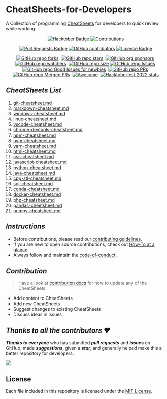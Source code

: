 # CheatSheets-for-Developers

A Collection of programming [CheatSheets](./CheatSheets/) for developers to quick review while working.

<div align="center">

<img src="https://img.shields.io/badge/hacktoberfest-2022-blueviolet" alt="Hacktober Badge"/>
<a href="https://github.com/ossamamehmood" ><img src="https://img.shields.io/badge/Contributions-welcome-orangered.svg?style=flat&logo=git" alt="Contributions" /></a>

<a href="https://github.com/crescentpartha/CheatSheets-for-Developers/pulls"><img src="https://img.shields.io/github/issues-pr/crescentpartha/CheatSheets-for-Developers" alt="Pull Requests Badge"/></a>
<a href="https://github.com/crescentpartha/CheatSheets-for-Developers/graphs/contributors"><img alt="GitHub contributors" src="https://img.shields.io/github/contributors/crescentpartha/CheatSheets-for-Developers?color=2b9348&style=flat&logo=github"></a>
<a href="https://github.com/crescentpartha/CheatSheets-for-Developers/blob/main/LICENSE"><img src="https://img.shields.io/github/license/crescentpartha/CheatSheets-for-Developers?color=2b9348" alt="License Badge"/></a>

</div>

<div align="center" markdown="1">

[![GitHub repo forks](https://img.shields.io/github/forks/crescentpartha/CheatSheets-for-Developers?style=flat&logo=github&logoColor=whitesmoke&label=Forks)](https://github.com/crescentpartha/CheatSheets-for-Developers/network)&#160;
[![GitHub repo stars](https://img.shields.io/github/stars/crescentpartha/CheatSheets-for-Developers?style=flat&logo=github&logoColor=whitesmoke&label=Stars)](https://github.com/crescentpartha/CheatSheets-for-Developers/stargazers)&#160;
[![GitHub org sponsors](https://img.shields.io/github/sponsors/crescentpartha?style=flat&logo=github&logoColor=whitesmoke&label=Sponsors)](https://github.com/sponsors/crescentpartha)&#160;
[![GitHub repo watchers](https://img.shields.io/github/watchers/crescentpartha/CheatSheets-for-Developers?style=flat&logo=github&logoColor=whitesmoke&label=Watchers)](https://github.com/crescentpartha/CheatSheets-for-Developers/watchers)&#160;
[![GitHub repo size](https://img.shields.io/github/repo-size/crescentpartha/CheatSheets-for-Developers?style=flat&logo=github&logoColor=whitesmoke&label=Repo%20Size)](https://github.com/crescentpartha/CheatSheets-for-Developers/archive/refs/heads/main.zip)
[![GitHub repo Issues](https://img.shields.io/github/issues/crescentpartha/CheatSheets-for-Developers?style=flat&logo=github&logoColor=red&label=Issues)](https://github.com/crescentpartha/CheatSheets-for-Developers/issues)&#160;
[![GitHub repo Good Issues for newbies](https://img.shields.io/github/issues/crescentpartha/CheatSheets-for-Developers/good%20first%20issue?style=flat&logo=github&logoColor=green&label=Good%20First%20issues)](https://github.com/crescentpartha/CheatSheets-for-Developers/issues?q=is%3Aopen+is%3Aissue+label%3A%22good+first+issue%22)&#160;
[![GitHub repo PRs](https://img.shields.io/github/issues-pr/crescentpartha/CheatSheets-for-Developers?style=flat&logo=github&logoColor=orange&label=PRs)](https://github.com/crescentpartha/CheatSheets-for-Developers/pulls)&#160;
[![GitHub repo Merged PRs](https://img.shields.io/github/issues-search/crescentpartha/CheatSheets-for-Developers?style=flat&logo=github&logoColor=green&label=Merged%20PRs&query=is%3Amerged)](https://github.com/crescentpartha/CheatSheets-for-Developers/pulls?q=is%3Apr+is%3Amerged)&#160;
[![Awesome](https://cdn.rawgit.com/sindresorhus/awesome/d7305f38d29fed78fa85652e3a63e154dd8e8829/media/badge.svg)](https://github.com/sindresorhus/awesome)&#160;
[![Hacktoberfest 2022 stats](https://img.shields.io/github/hacktoberfest/2022/crescentpartha/CheatSheets-for-Developers?label=Hacktoberfest+2022)](https://github.com/crescentpartha/CheatSheets-for-Developers/pulls?q=is%3Apr+is%3Amerged+created%3A2022-10-01..2022-10-31)

</div>

## ___CheatSheets List___

1. [git-cheatsheet.md](./CheatSheets/git-cheatsheet.md)
2. [markdown-cheatsheet.md](./CheatSheets/markdown-cheatsheet.md)
3. [windows-cheatsheet.md](./CheatSheets/windows-cheatsheet.md)
4. [linux-cheatsheet.md](./CheatSheets/linux-cheatsheet.md)
5. [vscode-cheatsheet.md](./CheatSheets/vscode-cheatsheet.md)
6. [chrome-devtools-cheatsheet.md](./CheatSheets/chrome-devtools-cheatsheet.md)
7. [npm-cheatsheet.md](./CheatSheets/npm-cheatsheet.md)
8. [nvm-cheatsheet.md](./CheatSheets/nvm-cheatsheet.md)
9. [yarn-cheatsheet.md](./CheatSheets/yarn-cheatsheet.md)
10. [html-cheatsheet.md](./CheatSheets/html-cheatsheet.md)
11. [css-cheatsheet.md](./CheatSheets/css-cheatsheet.md)
12. [javascript-cheatsheet.md](./CheatSheets/JavaScript-CheatSheet.md)
13. [python-cheatsheet.md](./CheatSheets/Python-cheatsheet.md)
14. [java-cheatsheet.md](./CheatSheets/java-cheatsheet.md)
15. [cpp-stl-cheatsheet.md](./CheatSheets/cpp-stl-cheatsheet.md)
16. [sql-cheatsheet.md](./CheatSheets/sql-cheatsheets.md)
17. [conda-cheatsheet.md](./CheatSheets/conda-cheatsheet.md)
18. [docker-cheatsheet.md](./CheatSheets/docker-cheatsheet.md)
19. [php-cheatsheet.md](./CheatSheets/php-cheatsheet.md)
20. [pandas-cheetsheet.md]((./CheatSheets/pandas-cheetsheet.md))
21. [numpy-cheatsheet.md]((./CheatSheets/numpy-cheetsheet.md))

## ___Instructions___

- Before contributions, please read our [contributing guidelines](docs/CONTRIBUTING.md).
- If you are new to open source contributions, check out [How-To at a glance](docs/HOW-TO.md).
- Always follow and maintain the [code-of-conduct](docs/CODE-OF-CONDUCT.md).

## ___Contribution___

> Have a look at [contribution docs](./docs/CONTRIBUTING.md) for how to update any of the CheatSheets.

- Add content to CheatSheets
- Add new CheatSheets
- Suggest changes to existing CheatSheets
- Discuss ideas in issues

## ___Thanks to all the contributors ❤___

___Thanks to everyone___ who has submitted ___pull requests___ and ___issues___ on GitHub, made ___suggestions___, given a ___star___, and generally helped make this a better repository for developers.

<!-- ![Contributors](https://contrib.rocks/image?repo=crescentpartha/CheatSheets-for-Developers) -->

<a href = "https://github.com/crescentpartha/CheatSheets-for-Developers/graphs/contributors">
  <img src = "https://contrib.rocks/image?repo=crescentpartha/CheatSheets-for-Developers"/>
</a>

## License

Each file included in this repository is licensed under the [MIT License](./LICENSE).

<!-- Never delete this div container -->
<div align="center" markdown="1">

<!-- [![GitHub Help Wanted issues](https://img.shields.io/github/issues/crescentpartha/CheatSheets-for-Developers/help%20wanted?style=flat&logo=github&logoColor=b545d1&label=%22Help%20Wanted%22%20issues)](https://github.com/crescentpartha/CheatSheets-for-Developers/issues?q=is%3Aopen+is%3Aissue+label%3A%22help+wanted%22)     -->
<!-- [![GitHub Help Wanted PRs](https://img.shields.io/github/issues-pr/crescentpartha/CheatSheets-for-Developers/help%20wanted?style=flat&logo=github&logoColor=b545d1&label=%22Help%20Wanted%22%20PRs)](https://github.com/crescentpartha/CheatSheets-for-Developers/pulls?q=is%3Aopen+is%3Aissue+label%3A%22help+wanted%22) -->
<!-- [![GitHub repo contributors](https://img.shields.io/github/contributors-anon/crescentpartha/CheatSheets-for-Developers?style=flat&logo=github&logoColor=whitesmoke&label=Contributors)](https://github.com/crescentpartha/CheatSheets-for-Developers/graphs/contributors) -->

</div>
